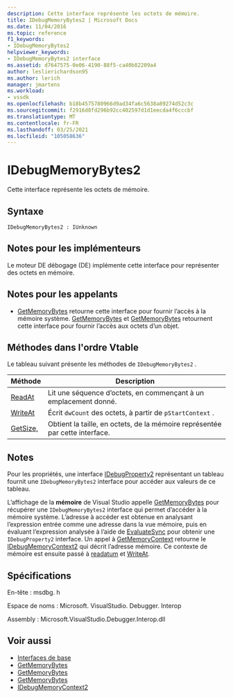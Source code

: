 ```yaml
---
description: Cette interface représente les octets de mémoire.
title: IDebugMemoryBytes2 | Microsoft Docs
ms.date: 11/04/2016
ms.topic: reference
f1_keywords:
- IDebugMemoryBytes2
helpviewer_keywords:
- IDebugMemoryBytes2 interface
ms.assetid: d7647575-0e06-4190-88f5-ca40b82209a4
author: leslierichardson95
ms.author: lerich
manager: jmartens
ms.workload:
- vssdk
ms.openlocfilehash: b18b4575780966d9ad34fa6c5638a89274d52c3c
ms.sourcegitcommit: f2916d8fd296b92cc402597d1d1eecda4f6cccbf
ms.translationtype: MT
ms.contentlocale: fr-FR
ms.lasthandoff: 03/25/2021
ms.locfileid: "105058636"
---
```

# <a name="idebugmemorybytes2"></a>IDebugMemoryBytes2
Cette interface représente les octets de mémoire.

## <a name="syntax"></a>Syntaxe

```
IDebugMemoryBytes2 : IUnknown
```

## <a name="notes-for-implementers"></a>Notes pour les implémenteurs
 Le moteur DE débogage (DE) implémente cette interface pour représenter des octets en mémoire.

## <a name="notes-for-callers"></a>Notes pour les appelants
- [GetMemoryBytes](../../../extensibility/debugger/reference/idebugprogram2-getmemorybytes.md) retourne cette interface pour fournir l’accès à la mémoire système. [GetMemoryBytes](../../../extensibility/debugger/reference/idebugproperty2-getmemorybytes.md) et [GetMemoryBytes](../../../extensibility/debugger/reference/idebugreference2-getmemorybytes.md) retournent cette interface pour fournir l’accès aux octets d’un objet.

## <a name="methods-in-vtable-order"></a>Méthodes dans l'ordre Vtable
 Le tableau suivant présente les méthodes de `IDebugMemoryBytes2` .

|Méthode|Description|
|------------|-----------------|
|[ReadAt](../../../extensibility/debugger/reference/idebugmemorybytes2-readat.md)|Lit une séquence d’octets, en commençant à un emplacement donné.|
|[WriteAt](../../../extensibility/debugger/reference/idebugmemorybytes2-writeat.md)|Écrit `dwCount` des octets, à partir de `pStartContext` .|
|[GetSize,](../../../extensibility/debugger/reference/idebugmemorybytes2-getsize.md)|Obtient la taille, en octets, de la mémoire représentée par cette interface.|

## <a name="remarks"></a>Notes
 Pour les propriétés, une interface [IDebugProperty2](../../../extensibility/debugger/reference/idebugproperty2.md) représentant un tableau fournit une `IDebugMemoryBytes2` interface pour accéder aux valeurs de ce tableau.

 L’affichage de la **mémoire** de Visual Studio appelle [GetMemoryBytes](../../../extensibility/debugger/reference/idebugprogram2-getmemorybytes.md) pour récupérer une `IDebugMemoryBytes2` interface qui permet d’accéder à la mémoire système. L’adresse à accéder est obtenue en analysant l’expression entrée comme une adresse dans la vue mémoire, puis en évaluant l’expression analysée à l’aide de [EvaluateSync](../../../extensibility/debugger/reference/idebugexpression2-evaluatesync.md) pour obtenir une `IDebugProperty2` interface. Un appel à [GetMemoryContext](../../../extensibility/debugger/reference/idebugproperty2-getmemorycontext.md) retourne le [IDebugMemoryContext2](../../../extensibility/debugger/reference/idebugmemorycontext2.md) qui décrit l’adresse mémoire. Ce contexte de mémoire est ensuite passé à [readatum](../../../extensibility/debugger/reference/idebugmemorybytes2-readat.md) et [WriteAt](../../../extensibility/debugger/reference/idebugmemorybytes2-writeat.md).

## <a name="requirements"></a>Spécifications
 En-tête : msdbg. h

 Espace de noms : Microsoft. VisualStudio. Debugger. Interop

 Assembly : Microsoft.VisualStudio.Debugger.Interop.dll

## <a name="see-also"></a>Voir aussi
- [Interfaces de base](../../../extensibility/debugger/reference/core-interfaces.md)
- [GetMemoryBytes](../../../extensibility/debugger/reference/idebugprogram2-getmemorybytes.md)
- [GetMemoryBytes](../../../extensibility/debugger/reference/idebugproperty2-getmemorybytes.md)
- [GetMemoryBytes](../../../extensibility/debugger/reference/idebugreference2-getmemorybytes.md)
- [IDebugMemoryContext2](../../../extensibility/debugger/reference/idebugmemorycontext2.md)
